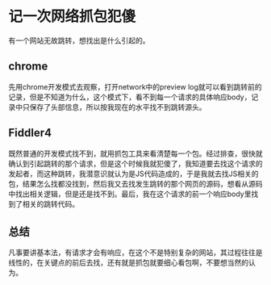 # 记一次网络抓包犯傻

有一个网站无故跳转，想找出是什么引起的。

## chrome

先用chrome开发模式去观察，打开network中的preview log就可以看到跳转前的记录，但是不知道为什么，这个模式下，看不到每一个请求的具体响应body，记录中只保存了头部信息，所以按我现在的水平找不到跳转源头。

## Fiddler4

既然普通的开发模式找不到，就用抓包工具来看清楚每一个包。经过排查，很快就确认到引起跳转的那个请求，但是这个时候我就犯傻了，我知道要去找这个请求的发起者，而这种跳转，我潜意识就认为是JS代码造成的，于是我就去找JS相关的包，结果怎么找都没找到，然后我又去找发生跳转的那个网页的源码，想看从源码中找出相关逻辑，但是还是找不到。最后，我在这个请求的前一个响应body里找到了相关的跳转代码。

## 总结

凡事要讲基本法，有请求才会有响应，在这个不是特别复杂的网站，其过程往往是线性的，在关键点的前后去找，还有就是抓包就要细心看包啊，不要想当然的认为。